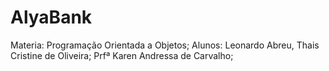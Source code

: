 # AlyaBank
Materia: Programação Orientada a Objetos;  Alunos: Leonardo Abreu, Thais Cristine de Oliveira; Prfª Karen Andressa de Carvalho;

